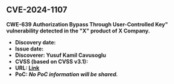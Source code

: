 ## CVE-2024-1107

**CWE-639 Authorization Bypass Through User-Controlled Key" vulnerability detected in the "X" product of X Company.**

- **Discovery date:**
- **Issue date:**
- **Discoverer: Yusuf Kamil Cavusoglu**
- **CVSS (based on CVSS v3.1):**
- **URL: [Link](https://cve.mitre.org/cgi-bin/cvename.cgi?name=CVE-2024-1107)**
- **PoC: *No PoC information will be shared.***
